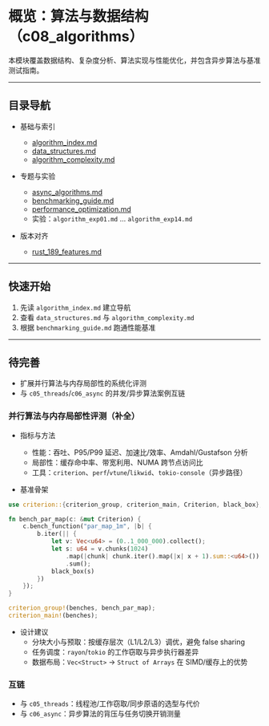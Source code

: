 # 概览：算法与数据结构（c08_algorithms）

本模块覆盖数据结构、复杂度分析、算法实现与性能优化，并包含异步算法与基准测试指南。

---

## 目录导航

- 基础与索引
  - [algorithm_index.md](./algorithm_index.md)
  - [data_structures.md](./data_structures.md)
  - [algorithm_complexity.md](./algorithm_complexity.md)

- 专题与实验
  - [async_algorithms.md](./async_algorithms.md)
  - [benchmarking_guide.md](./benchmarking_guide.md)
  - [performance_optimization.md](./performance_optimization.md)
  - 实验：`algorithm_exp01.md` … `algorithm_exp14.md`

- 版本对齐
  - [rust_189_features.md](./rust_189_features.md)

---

## 快速开始

1) 先读 `algorithm_index.md` 建立导航
2) 查看 `data_structures.md` 与 `algorithm_complexity.md`
3) 根据 `benchmarking_guide.md` 跑通性能基准

---

## 待完善

- 扩展并行算法与内存局部性的系统化评测
- 与 `c05_threads`/`c06_async` 的并发/异步算法案例互链

### 并行算法与内存局部性评测（补全）

- 指标与方法
  - 性能：吞吐、P95/P99 延迟、加速比/效率、Amdahl/Gustafson 分析
  - 局部性：缓存命中率、带宽利用、NUMA 跨节点访问比
  - 工具：`criterion`、`perf`/`vtune`/`likwid`、`tokio-console`（异步路径）

- 基准骨架

```rust
use criterion::{criterion_group, criterion_main, Criterion, black_box};

fn bench_par_map(c: &mut Criterion) {
    c.bench_function("par_map_1m", |b| {
        b.iter(|| {
            let v: Vec<u64> = (0..1_000_000).collect();
            let s: u64 = v.chunks(1024)
                .map(|chunk| chunk.iter().map(|x| x + 1).sum::<u64>())
                .sum();
            black_box(s)
        })
    });
}

criterion_group!(benches, bench_par_map);
criterion_main!(benches);
```

- 设计建议
  - 分块大小与预取：按缓存层次（L1/L2/L3）调优，避免 false sharing
  - 任务调度：`rayon`/`tokio` 的工作窃取与异步执行器差异
  - 数据布局：`Vec<Struct>` → `Struct of Arrays` 在 SIMD/缓存上的优势

### 互链

- 与 `c05_threads`：线程池/工作窃取/同步原语的选型与代价
- 与 `c06_async`：异步算法的背压与任务切换开销测量
